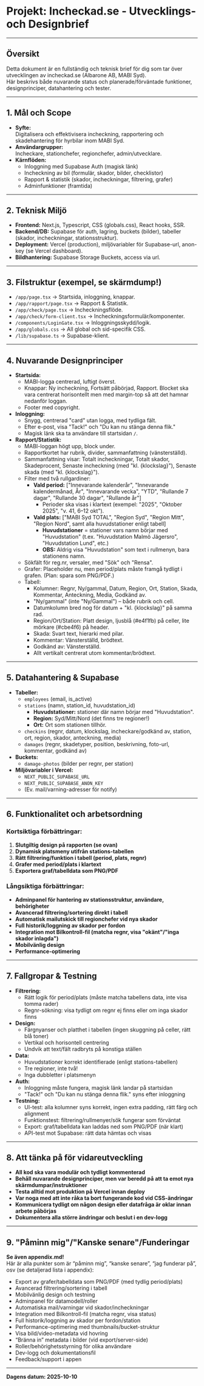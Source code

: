 # Projekt: Incheckad.se - Utvecklings- och Designbrief

---

## **Översikt**

Detta dokument är en fullständig och teknisk brief för dig som tar över utvecklingen av incheckad.se (Albarone AB, MABI Syd).  
Här beskrivs både nuvarande status och planerade/förväntade funktioner, designprinciper, datahantering och tester.

---

## **1. Mål och Scope**

- **Syfte:**  
  Digitalisera och effektivisera incheckning, rapportering och skadehantering för hyrbilar inom MABI Syd.
- **Användargrupper:**  
  Incheckare, stationchefer, regionchefer, admin/utvecklare.
- **Kärnflöden:**  
  - Inloggning med Supabase Auth (magisk länk)
  - Incheckning av bil (formulär, skador, bilder, checklistor)
  - Rapport & statistik (skador, incheckningar, filtrering, grafer)
  - Adminfunktioner (framtida)

---

## **2. Teknisk Miljö**

- **Frontend:** Next.js, Typescript, CSS (globals.css), React hooks, SSR.
- **Backend/DB:** Supabase för auth, lagring, buckets (bilder), tabeller (skador, incheckningar, stationsstruktur).
- **Deployment:** Vercel (production), miljövariabler för Supabase-url, anon-key (se Vercel dashboard).
- **Bildhantering:** Supabase Storage Buckets, access via url.

---

## **3. Filstruktur (exempel, se skärmdump!)**

- `/app/page.tsx`                → Startsida, inloggning, knappar.
- `/app/rapport/page.tsx`         → Rapport & Statistik.
- `/app/check/page.tsx`           → Incheckningsflöde.
- `/app/check/form-client.tsx`    → Incheckningsformulär/komponenter.
- `/components/LoginGate.tsx`     → Inloggningsskydd/logik.
- `/app/globals.css`              → All global och sid-specifik CSS.
- `/lib/supabase.ts`              → Supabase-klient.

---

## **4. Nuvarande Designprinciper**

- **Startsida:**  
  - MABI-logga centrerad, luftigt överst.
  - Knappar: Ny incheckning, Fortsätt påbörjad, Rapport. Blocket ska vara centrerat horisontellt men med margin-top så att det hamnar nedanför loggan.
  - Footer med copyright.
- **Inloggning:**  
  - Snygg, centrerad "card" utan logga, med tydliga fält.  
  - Efter e-post, visa "Tack!" och "Du kan nu stänga denna flik."
  - Magisk länk ska ta användare till startsidan `/`.
- **Rapport/Statistik:**  
  - MABI-loggan högt upp, block under.
  - Rapportkortet har rubrik, divider, sammanfattning (vänsterställd).
  - Sammanfattning visar: Totalt incheckningar, Totalt skador, Skadeprocent, Senaste incheckning (med "kl. {klockslag}"), Senaste skada (med "kl. {klockslag}").
  - Filter med två rullgardiner:  
    - **Vald period:** ["Innevarande kalenderår", "Innevarande kalendermånad, År", "Innevarande vecka", "YTD", "Rullande 7 dagar", "Rullande 30 dagar", "Rullande år"]
      - Perioder ska visas i klartext (exempel: "2025", "Oktober 2025", "v. 41, 6–12 okt").
    - **Vald plats:** ["MABI Syd TOTAL", "Region Syd", "Region Mitt", "Region Nord", samt alla huvudstationer enligt tabell]
      - **Huvudstationer** = stationer vars namn börjar med "Huvudstation" (t.ex. "Huvudstation Malmö Jägersro", "Huvudstation Lund", etc.)
      - **OBS:** Aldrig visa "Huvudstation" som text i rullmenyn, bara stationens namn.
  - Sökfält för reg.nr, versaler, med "Sök" och "Rensa".
  - Grafer: Placeholder nu, men period/plats måste framgå tydligt i grafen. (Plan: spara som PNG/PDF.)
  - Tabell:
    - Kolumner: Regnr, Ny/gammal, Datum, Region, Ort, Station, Skada, Kommentar, Anteckning, Media, Godkänd av.
    - "Ny/gammal" (inte "Ny/Gammal") – både rubrik och cell.
    - Datumkolumn bred nog för datum + "kl. {klockslag}" på samma rad.
    - Region/Ort/Station: Platt design, ljusblå (#e4f1fb) på celler, lite mörkare (#cbe4f6) på header.
    - Skada: Svart text, hierarki med pilar.
    - Kommentar: Vänsterställd, brödtext.
    - Godkänd av: Vänsterställd.
    - Allt vertikalt centrerat utom kommentar/brödtext.

---

## **5. Datahantering & Supabase**

- **Tabeller:**  
  - `employees` (email, is_active)
  - `stations` (namn, station_id, huvudstation_id)  
    - **Huvudstationer:** stationer där namn börjar med "Huvudstation".
    - **Region:** Syd/Mitt/Nord (det finns tre regioner!)
    - **Ort:** Ort som stationen tillhör.
  - `checkins` (regnr, datum, klockslag, incheckare/godkänd av, station, ort, region, skador, anteckning, media)
  - `damages` (regnr, skadetyper, position, beskrivning, foto-url, kommentar, godkänd av)
- **Buckets:**  
  - `damage-photos` (bilder per regnr, per station)
- **Miljövariabler i Vercel:**  
  - `NEXT_PUBLIC_SUPABASE_URL`
  - `NEXT_PUBLIC_SUPABASE_ANON_KEY`
  - (Ev. mail/varning-adresser för notify)

---

## **6. Funktionalitet och arbetsordning**

### **Kortsiktiga förbättringar:**
1. **Slutgiltig design på rapporten (se ovan)**
2. **Dynamisk platsmeny utifrån stations-tabellen**
3. **Rätt filtrering/funktion i tabell (period, plats, regnr)**
4. **Grafer med period/plats i klartext**
5. **Exportera graf/tabelldata som PNG/PDF**

### **Långsiktiga förbättringar:**
- **Adminpanel för hantering av stationsstruktur, användare, behörigheter**
- **Avancerad filtrering/sortering direkt i tabell**
- **Automatisk mailutskick till regionchefer vid nya skador**
- **Full historik/loggning av skador per fordon**
- **Integration mot Bilkontroll-fil (matcha regnr, visa "okänt"/"inga skador inlagda")**
- **Mobilvänlig design**
- **Performance-optimering**

---

## **7. Fallgropar & Testning**

- **Filtrering:**  
  - Rätt logik för period/plats (måste matcha tabellens data, inte visa tomma rader)
  - Regnr-sökning: visa tydligt om regnr ej finns eller om inga skador finns
- **Design:**  
  - Färgnyanser och platthet i tabellen (ingen skuggning på celler, rätt blå toner)
  - Vertikal och horisontell centrering
  - Undvik att text/fält radbryts på konstiga ställen
- **Data:**  
  - Huvudstationer korrekt identifierade (enligt stations-tabellen)
  - Tre regioner, inte två!
  - Inga dubbletter i platsmenyn
- **Auth:**  
  - Inloggning måste fungera, magisk länk landar på startsidan
  - "Tack!" och "Du kan nu stänga denna flik." syns efter inloggning
- **Testning:**  
  - UI-test: alla kolumner syns korrekt, ingen extra padding, rätt färg och alignment
  - Funktionstest: filtrering/rullmenyer/sök fungerar som förväntat
  - Export: graf/tabelldata kan laddas ned som PNG/PDF (när klart)
  - API-test mot Supabase: rätt data hämtas och visas

---

## **8. Att tänka på för vidareutveckling**

- **All kod ska vara modulär och tydligt kommenterad**
- **Behåll nuvarande designprinciper, men var beredd på att ta emot nya skärmdumpar/instruktioner**
- **Testa alltid mot produktion på Vercel innan deploy**
- **Var noga med att inte råka ta bort fungerande kod vid CSS-ändringar**
- **Kommunicera tydligt om någon design eller datafråga är oklar innan arbete påbörjas**
- **Dokumentera alla större ändringar och beslut i en dev-logg**

---

## **9. "Påminn mig"/"Kanske senare"/Funderingar**

**Se även appendix.md!**  
Här är alla punkter som är “påminn mig”, “kanske senare”, “jag funderar på”, osv (se detaljerad lista i appendix):

- Export av grafer/tabelldata som PNG/PDF (med tydlig period/plats)
- Avancerad filtrering/sortering i tabell
- Mobilvänlig design och testning
- Adminpanel för datamodell/roller
- Automatiska mail/varningar vid skador/incheckningar
- Integration med Bilkontroll-fil (matcha regnr, visa status)
- Full historik/loggning av skador per fordon/station
- Performance-optimering med thumbnails/bucket-struktur
- Visa bild/video-metadata vid hovring
- “Bränna in” metadata i bilder (vid export/server-side)
- Roller/behörighetsstyrning för olika användare
- Dev-logg och dokumentationsfil
- Feedback/support i appen

---

**Dagens datum: 2025-10-10**